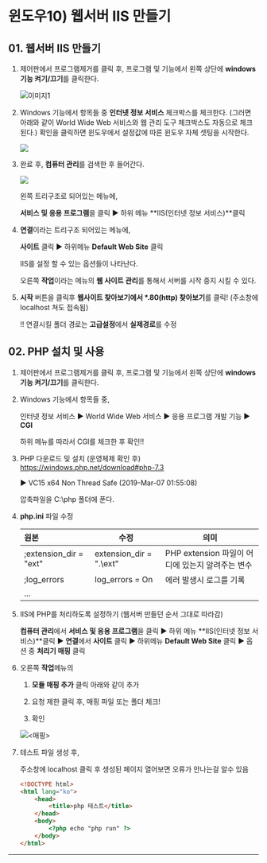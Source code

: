 # 윈도우10) 웹서버 IIS 만들기



## 01. 웹서버 IIS 만들기

1. 제어판에서 프로그램제거를 클릭 후, 
   프로그램 및 기능에서 왼쪽 상단에 **windows 기능 켜기/끄기**를 클릭한다.

   ![이미지1](https://code.d2.co.kr/2019/ella/images/img_server01.gif)

2. Windows 기능에서 항목들 중 **인터넷 정보 서비스** 체크박스를 체크한다.
   (그러면 아래와 같이 World Wide Web 서비스와 웹 관리 도구 체크박스도 자동으로 체크 된다.)
   확인을 클릭하면 윈도우에서 설정값에 따른 윈도우 자체 셋팅을 시작한다.

   ![](https://code.d2.co.kr/2019/ella/images/img_server02.gif)

3. 완료 후, **컴퓨터 관리**를 검색한 후 들어간다.

   ![](https://code.d2.co.kr/2019/ella/images/img_server04.gif)

   왼쪽 트리구조로 되어있는 메뉴에, 

   **서비스 및 응용 프로그램**을 클릭 ▶ 하위 메뉴 **IIS(인터넷 정보 서비스)**클릭

4. **연결**이라는 트리구조 되어있는 메뉴에,

   **사이트** 클릭 ▶ 하위메뉴 **Default Web Site**  클릭

   IIS를 설정 할 수 있는 옵션들이 나타난다.

   오른쪽 **작업**이라는 메뉴의 **웹 사이트 관리**를 통해서 서버를 시작 중지 시킬 수 있다.

5. **시작** 버튼을 클릭후 **웹사이트 찾아보기에서 \*.80(http) 찾아보기**를 클릭! (주소창에 localhost 쳐도 접속됨)

   !! 연결시킬 폴더 경로는 **고급설정**에서 **실제경로**를 수정



## 02. PHP 설치 및 사용

1. 제어판에서 프로그램제거를 클릭 후, 
   프로그램 및 기능에서 왼쪽 상단에 **windows 기능 켜기/끄기**를 클릭한다.

2. Windows 기능에서 항목들 중, 

   인터넷 정보 서비스 ▶  World Wide Web 서비스 ▶ 응용 프로그램 개발 기능 ▶ **CGI** 

   하위 메뉴를 따라서 CGI를 체크한 후 확인!!

3. PHP 다운로드 및 설치 (운영체제 확인 후)
   <https://windows.php.net/download#php-7.3>

    ▶ VC15 x64 Non Thread Safe (2019-Mar-07 01:55:08)

   압축파일을 C:\php 폴더에 푼다.

4. **php.ini** 파일 수정

   | 원본                   | 수정                    | 의미                                             |
   | :--------------------- | ----------------------- | ------------------------------------------------ |
   | ;extension_dir = "ext" | extension_dir = ".\ext" | PHP extension 파일이 어디에 있는지 알려주는 변수 |
   | ;log_errors            | log_errors = On         | 에러 발생시 로그를 기록                          |
   | ...                    |                         |                                                  |

5. IIS에 PHP를 처리하도록 설정하기 (웹서버 만들던 순서 그대로 따라감)

   **컴퓨터 관리**에서 **서비스 및 응용 프로그램**을 클릭 ▶ 하위 메뉴 **IIS(인터넷 정보 서비스)**클릭 ▶ **연결**에서 **사이트** 클릭 ▶ 하위메뉴 **Default Web Site**  클릭 
   ▶ 옵션 중 **처리기 매핑** 클릭

6. 오른쪽 **작업**메뉴의 

   1) **모듈 매핑 추가** 클릭 아래와 같이 추가

   2) 요청 제한 클릭 후, 매핑 파일 또는 폴더 체크!

   3) 확인

   ![<매핑>](<https://code.d2.co.kr/2019/ella/images/img_server05.gif>)

7. 테스트 파일 생성 후,

    주소창에 localhost 클릭 후 생성된 페이지 열어보면 오류가 안나는걸 알수 있음

   ```HTML
   <!DOCTYPE html>
   <html lang="ko">
       <head>
           <title>php 테스트</title>
       </head>
       <body>
           <?php echo "php run" ?>
       </body>
   </html>
   
   ```

   

------



[IIS Web Server에 PHP  설치 및 사용]: https://flexsdk.tistory.com/23
[윈도우10 웹서버 IIS만들기]: https://doyeworld.tistory.com/1

